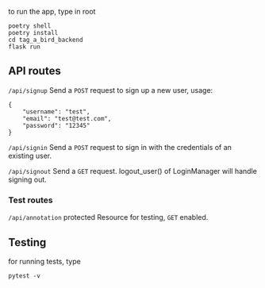to run the app, type in root

```
poetry shell
poetry install
cd tag_a_bird_backend
flask run
```
## API routes
`/api/signup` Send a `POST` request to sign up a new user, usage:
```
{
    "username": "test",
    "email": "test@test.com",
    "password": "12345"
}
```
`/api/signin` Send a `POST` request to sign in with the credentials of an existing user. 

`/api/signout` Send a `GET` request. logout_user() of LoginManager will handle signing out. 

### Test routes
`/api/annotation` protected Resource for testing, `GET` enabled.

## Testing
for running tests, type 
```
pytest -v 
```